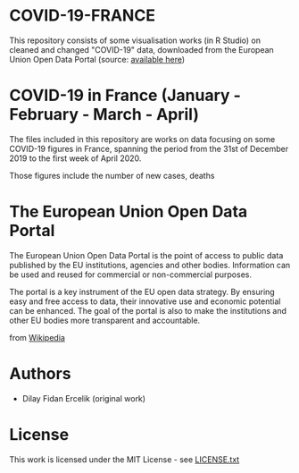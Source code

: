 # COVID-19-FRANCE

This repository consists of some visualisation works (in R Studio) on cleaned and changed "COVID-19" data, downloaded from the European Union Open Data Portal (source: [available here](https://data.europa.eu/euodp/en/data/dataset/covid-19-coronavirus-data/resource/55e8f966-d5c8-438e-85bc-c7a5a26f4863))

# COVID-19 in France (January - February - March - April)

The files included in this repository are works on data focusing on some COVID-19 figures in France, spanning the period from the 31st of December 2019 to the first week of April 2020.

Those figures include the number of new cases, deaths


# The European Union Open Data Portal

The European Union Open Data Portal is the point of access to public data published by the EU institutions, agencies and other bodies. Information can be used and reused for commercial or non-commercial purposes.

The portal is a key instrument of the EU open data strategy. By ensuring easy and free access to data, their innovative use and economic potential can be enhanced. The goal of the portal is also to make the institutions and other EU bodies more transparent and accountable.

from [Wikipedia](https://en.wikipedia.org/wiki/EU_Open_Data_Portal)

# Authors
- Dilay Fidan Ercelik (original work)

# License
This work is licensed under the MIT License - see [LICENSE.txt](https://github.com/dilayercelik/COVID-19-FRANCE/blob/master/LICENSE.txt)
